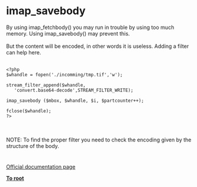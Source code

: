 # imap_savebody



By using imap_fetchbody() you may run in trouble by using too much memory. Using imap_savebody() may prevent this. <br><br>But the content will be encoded, in other words it is useless. Adding a filter can help here.<br><br>

```
<?php
$whandle = fopen('./incomming/tmp.tif','w');

stream_filter_append($whandle, 
   'convert.base64-decode',STREAM_FILTER_WRITE);

imap_savebody ($mbox, $whandle, $i, $partcounter++);

fclose($whandle);
?>
```
<br><br>NOTE: To find the proper filter you need to check the encoding given by the structure of the body.  

#

[Official documentation page](https://www.php.net/manual/en/function.imap-savebody.php)

**[To root](/README.md)**